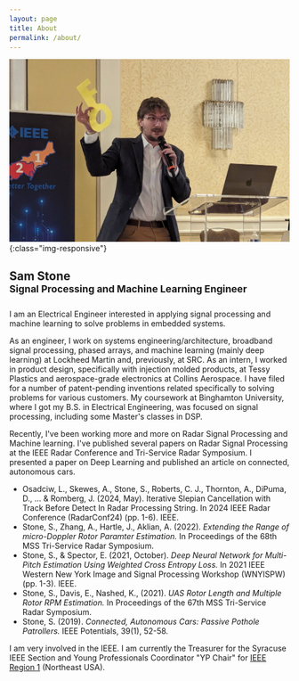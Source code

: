 ```yaml
---
layout: page
title: About
permalink: /about/
---
```


![image-title-here](/_img/SamStone_Key.jpeg){:class="img-responsive"}
## Sam Stone<br><sup>Signal Processing and Machine Learning Engineer</sup>

I am an Electrical Engineer interested in applying signal processing and machine learning to solve problems in embedded systems.

As an engineer, I work on systems engineering/architecture, broadband signal processing, phased arrays, and machine learning (mainly deep learning) at Lockheed Martin and, previously, at SRC. As an intern, I worked in product design, specifically with injection molded products, at Tessy Plastics and aerospace-grade electronics at Collins Aerospace. I have filed for a number of patent-pending inventions related specifically to solving problems for various customers. My coursework at Binghamton University, where I got my B.S. in Electrical Engineering, was focused on signal processing, including some Master's classes in DSP. 

Recently, I've been working more and more on Radar Signal Processing and Machine learning. I've published several papers on Radar Signal Processing at the IEEE Radar Conference and Tri-Service Radar Symposium. I presented a paper on Deep Learning and published an article on connected, autonomous cars. 
- Osadciw, L., Skewes, A., Stone, S., Roberts, C. J., Thornton, A., DiPuma, D., ... & Romberg, J. (2024, May). Iterative Slepian Cancellation with Track Before Detect In Radar Processing String. In 2024 IEEE Radar Conference (RadarConf24) (pp. 1-6). IEEE.
- Stone, S., Zhang, A., Hartle, J., Aklian, A. (2022). *Extending the Range of micro-Doppler Rotor Paramter Estimation.* In Proceedings of the 68th MSS Tri-Service Radar Symposium.
- Stone, S., & Spector, E. (2021, October). *Deep Neural Network for Multi-Pitch Estimation 
Using Weighted Cross Entropy Loss.* In 2021 IEEE Western New York Image and Signal Processing Workshop (WNYISPW) (pp. 1-3). IEEE.
- Stone, S., Davis, E., Nashed, K., (2021). *UAS Rotor Length and Multiple Rotor RPM Estimation.* In Proceedings of the 67th MSS Tri-Service Radar Symposium.
- Stone, S. (2019). *Connected, Autonomous Cars: Passive Pothole Patrollers.* IEEE Potentials, 39(1), 52-58.

I am very involved in the IEEE. I am currently the Treasurer for the Syracuse IEEE Section and Young Professionals Coordinator "YP Chair" for [IEEE Region 1](https://ieeer1.org/group/young_professionals/) \(Northeast USA\). 

